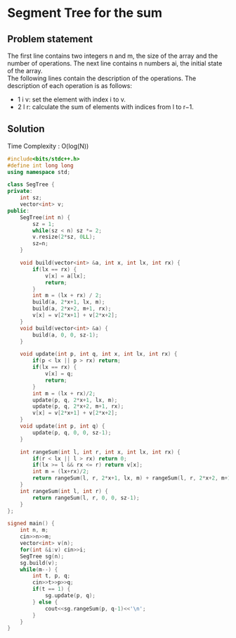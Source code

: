 # Segment Tree for the sum

## Problem statement

The first line contains two integers n and m, the size of the array and the number of operations. The next line contains n numbers ai, the initial state of the array.  
The following lines contain the description of the operations. The description of each operation is as follows:

- 1 i v: set the element with index i to v.
- 2 l r: calculate the sum of elements with indices from l to r−1.

## Solution

Time Complexity : O(log(N))

```cpp
#include<bits/stdc++.h>
#define int long long
using namespace std;

class SegTree {
private:
    int sz;
    vector<int> v;
public:
    SegTree(int n) {
        sz = 1;
        while(sz < n) sz *= 2;
        v.resize(2*sz, 0LL);
        sz=n;
    }

    void build(vector<int> &a, int x, int lx, int rx) {
        if(lx == rx) {
            v[x] = a[lx];
            return;
        }
        int m = (lx + rx) / 2;
        build(a, 2*x+1, lx, m);
        build(a, 2*x+2, m+1, rx);
        v[x] = v[2*x+1] + v[2*x+2];
    }
    void build(vector<int> &a) {
        build(a, 0, 0, sz-1);
    }

    void update(int p, int q, int x, int lx, int rx) {
        if(p < lx || p > rx) return;
        if(lx == rx) {
            v[x] = q;
            return;
        }
        int m = (lx + rx)/2;
        update(p, q, 2*x+1, lx, m);
        update(p, q, 2*x+2, m+1, rx);
        v[x] = v[2*x+1] + v[2*x+2];
    }
    void update(int p, int q) {
        update(p, q, 0, 0, sz-1);
    }

    int rangeSum(int l, int r, int x, int lx, int rx) {
        if(r < lx || l > rx) return 0;
        if(lx >= l && rx <= r) return v[x];
        int m = (lx+rx)/2;
        return rangeSum(l, r, 2*x+1, lx, m) + rangeSum(l, r, 2*x+2, m+1, rx);
    }
    int rangeSum(int l, int r) {
        return rangeSum(l, r, 0, 0, sz-1);
    }
};

signed main() {
    int n, m;
    cin>>n>>m;
    vector<int> v(n);
    for(int &i:v) cin>>i;
    SegTree sg(n);
    sg.build(v);
    while(m--) {
        int t, p, q;
        cin>>t>>p>>q;
        if(t == 1) {
            sg.update(p, q);
        } else {
            cout<<sg.rangeSum(p, q-1)<<'\n';
        }
    }
}
```
